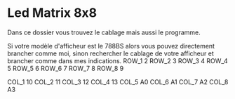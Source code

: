 # Led Matrix 8x8
Dans ce dossier vous trouvez le cablage mais aussi le programme.

Si votre modèle d'afficheur est le 788BS alors vous pouvez directement brancher comme moi,
sinon rechercher le cablage de votre afficheur et brancher comme dans mes indications.
ROW_1 2
ROW_2 3
ROW_3 4
ROW_4 5
ROW_5 6
ROW_6 7
ROW_7 8
ROW_8 9

COL_1 10
COL_2 11
COL_3 12
COL_4 13
COL_5 A0
COL_6 A1
COL_7 A2
COL_8 A3
